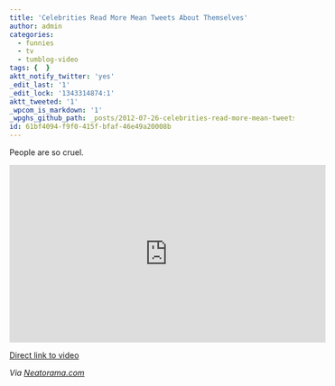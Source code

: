 ```yaml
---
title: 'Celebrities Read More Mean Tweets About Themselves'
author: admin
categories:
  - funnies
  - tv
  - tumblog-video
tags: {  }
aktt_notify_twitter: 'yes'
_edit_last: '1'
_edit_lock: '1343314874:1'
aktt_tweeted: '1'
_wpcom_is_markdown: '1'
_wpghs_github_path: _posts/2012-07-26-celebrities-read-more-mean-tweets-about-themselves.md
id: 61bf4094-f9f0-415f-bfaf-46e49a20008b
---
```

<p>People are so cruel.</p>
<p><iframe width="560" height="315" src="http://www.youtube.com/embed/Hcmz74AaXHs" frameborder="0" allowfullscreen></iframe></p>
<p><a href="http://youtu.be/Hcmz74AaXHs">Direct link to video</a></p>
<p><em>Via <a href="http://www.neatorama.com/2012/07/26/celebrities-once-again-read-mean-tweets-about-themselves/">Neatorama.com</a></em></p>
